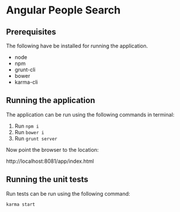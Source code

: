 # Angular People Search

## Prerequisites

The following have be installed for running the application.

- node
- npm
- grunt-cli
- bower
- karma-cli

## Running the application

The application can be run using the following commands in terminal:

1. Run `npm i`
2. Run `bower i`
3. Run `grunt server`

Now point the browser to the location:

http://localhost:8081/app/index.html

## Running the unit tests

Run tests can be run using the following command:

`karma start`
